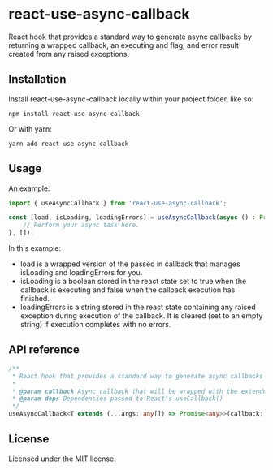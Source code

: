 # react-use-async-callback
React hook that provides a standard way to generate async callbacks by returning a wrapped callback, an executing and flag, and error result created from any raised exceptions.

## Installation

Install react-use-async-callback locally within your project folder, like so:

```shell
npm install react-use-async-callback
```

Or with yarn:

```shell
yarn add react-use-async-callback
```

## Usage

An example:

```ts
import { useAsyncCallback } from 'react-use-async-callback';

const [load, isLoading, loadingErrors] = useAsyncCallback(async () : Promise<any> => {
	// Perform your async task here.
}, []);
```

In this example: 

* load is a wrapped version of the passed in callback that manages isLoading and loadingErrors for you.
* isLoading is a boolean stored in the react state set to true when the callback is executing and false when the callback execution has finished.
* loadingErrors is a string stored in the react state containing any raised exception during execution of the callback.  It is cleared (set to an empty string) if execution completes with no errors.

## API reference

```ts
/**
 * React hook that provides a standard way to generate async callbacks by returning a wrapped callback, an executing and flag, and error result created from any raised exceptions.
 * 
 * @param callback Async callback that will be wrapped with the extended functionality and returned.
 * @param deps Dependencies passed to React's useCallback()
 */
useAsyncCallback<T extends (...args: any[]) => Promise<any>>(callback: T, deps: React.DependencyList): [T, boolean, string] 
```

## License

Licensed under the MIT license.
